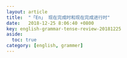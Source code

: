 ```yaml
---
layout: article
title:  "「En」 现在完成时和现在完成进行时"
date:   2018-12-25 8:06:40 +0800
key: english-grammar-tense-review-20181225
aside:
  toc: true
category: [english, grammer]
---
```

